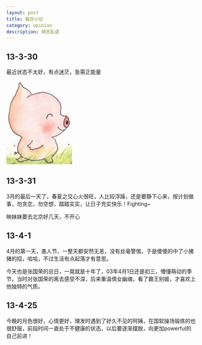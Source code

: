 ```yaml
---
layout: post
title: 每日小记
category: opinion
description: 胡言乱语
---
```


## 13-3-30
最近状态不太好，有点迷茫，急需正能量

![猪猪](/images/about-mood/1.jpg)

## 13-3-31
3月的最后一天了，春夏之交心火很旺，人比较浮躁，还是要静下心来，按计划做事，勿贪恋，勿空想，踏踏实实，让日子充实快乐！Fighting~

映妹妹要去北京好几天，不开心

## 13-4-1
4月的第一天，愚人节，一整天都安然无恙，没有丝毫警惕，于是傻傻的中了小猪猪的招，哈哈，不过生活有点起落才有意思。 

今天也是张国荣的忌日，一晃就是十年了，03年4月1日还是初三，懵懂萌动的季节，当时对张国荣的离去感受不深，后来重温倩女幽魂，看了霸王别姬，才喜欢上他独特的气质。

## 13-4-25
今晚的月色很好，心情更好，理发时遇到了好久不见的阿姨，在国软操场锻炼的也很舒服，前段时间一直处于不健康的状态，以后要逐渐摆脱，向更加powerful的自己前进！
